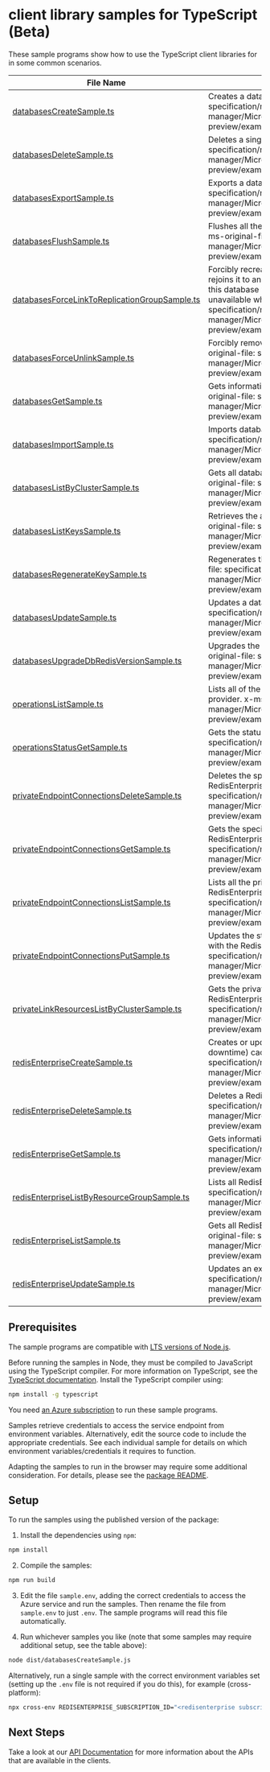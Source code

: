 # client library samples for TypeScript (Beta)

These sample programs show how to use the TypeScript client libraries for in some common scenarios.

| **File Name**                                                                               | **Description**                                                                                                                                                                                                                                                                                                                                                                                                                           |
| ------------------------------------------------------------------------------------------- | ----------------------------------------------------------------------------------------------------------------------------------------------------------------------------------------------------------------------------------------------------------------------------------------------------------------------------------------------------------------------------------------------------------------------------------------- |
| [databasesCreateSample.ts][databasescreatesample]                                           | Creates a database x-ms-original-file: specification/redisenterprise/resource-manager/Microsoft.Cache/preview/2024-03-01-preview/examples/RedisEnterpriseDatabasesCreate.json                                                                                                                                                                                                                                                             |
| [databasesDeleteSample.ts][databasesdeletesample]                                           | Deletes a single database x-ms-original-file: specification/redisenterprise/resource-manager/Microsoft.Cache/preview/2024-03-01-preview/examples/RedisEnterpriseDatabasesDelete.json                                                                                                                                                                                                                                                      |
| [databasesExportSample.ts][databasesexportsample]                                           | Exports a database file from target database. x-ms-original-file: specification/redisenterprise/resource-manager/Microsoft.Cache/preview/2024-03-01-preview/examples/RedisEnterpriseDatabasesExport.json                                                                                                                                                                                                                                  |
| [databasesFlushSample.ts][databasesflushsample]                                             | Flushes all the keys in this database and also from its linked databases. x-ms-original-file: specification/redisenterprise/resource-manager/Microsoft.Cache/preview/2024-03-01-preview/examples/RedisEnterpriseDatabasesFlush.json                                                                                                                                                                                                       |
| [databasesForceLinkToReplicationGroupSample.ts][databasesforcelinktoreplicationgroupsample] | Forcibly recreates an existing database on the specified cluster, and rejoins it to an existing replication group. **IMPORTANT NOTE:** All data in this database will be discarded, and the database will temporarily be unavailable while rejoining the replication group. x-ms-original-file: specification/redisenterprise/resource-manager/Microsoft.Cache/preview/2024-03-01-preview/examples/RedisEnterpriseDatabasesForceLink.json |
| [databasesForceUnlinkSample.ts][databasesforceunlinksample]                                 | Forcibly removes the link to the specified database resource. x-ms-original-file: specification/redisenterprise/resource-manager/Microsoft.Cache/preview/2024-03-01-preview/examples/RedisEnterpriseDatabasesForceUnlink.json                                                                                                                                                                                                             |
| [databasesGetSample.ts][databasesgetsample]                                                 | Gets information about a database in a RedisEnterprise cluster. x-ms-original-file: specification/redisenterprise/resource-manager/Microsoft.Cache/preview/2024-03-01-preview/examples/RedisEnterpriseDatabasesGet.json                                                                                                                                                                                                                   |
| [databasesImportSample.ts][databasesimportsample]                                           | Imports database files to target database. x-ms-original-file: specification/redisenterprise/resource-manager/Microsoft.Cache/preview/2024-03-01-preview/examples/RedisEnterpriseDatabasesImport.json                                                                                                                                                                                                                                     |
| [databasesListByClusterSample.ts][databaseslistbyclustersample]                             | Gets all databases in the specified RedisEnterprise cluster. x-ms-original-file: specification/redisenterprise/resource-manager/Microsoft.Cache/preview/2024-03-01-preview/examples/RedisEnterpriseDatabasesListByCluster.json                                                                                                                                                                                                            |
| [databasesListKeysSample.ts][databaseslistkeyssample]                                       | Retrieves the access keys for the RedisEnterprise database. x-ms-original-file: specification/redisenterprise/resource-manager/Microsoft.Cache/preview/2024-03-01-preview/examples/RedisEnterpriseDatabasesListKeys.json                                                                                                                                                                                                                  |
| [databasesRegenerateKeySample.ts][databasesregeneratekeysample]                             | Regenerates the RedisEnterprise database's access keys. x-ms-original-file: specification/redisenterprise/resource-manager/Microsoft.Cache/preview/2024-03-01-preview/examples/RedisEnterpriseDatabasesRegenerateKey.json                                                                                                                                                                                                                 |
| [databasesUpdateSample.ts][databasesupdatesample]                                           | Updates a database x-ms-original-file: specification/redisenterprise/resource-manager/Microsoft.Cache/preview/2024-03-01-preview/examples/RedisEnterpriseDatabasesUpdate.json                                                                                                                                                                                                                                                             |
| [databasesUpgradeDbRedisVersionSample.ts][databasesupgradedbredisversionsample]             | Upgrades the database Redis version to the latest available. x-ms-original-file: specification/redisenterprise/resource-manager/Microsoft.Cache/preview/2024-03-01-preview/examples/RedisEnterpriseDatabasesUpgradeDBRedisVersion.json                                                                                                                                                                                                    |
| [operationsListSample.ts][operationslistsample]                                             | Lists all of the available REST API operations of the Microsoft.Cache provider. x-ms-original-file: specification/redisenterprise/resource-manager/Microsoft.Cache/preview/2024-03-01-preview/examples/OperationsList.json                                                                                                                                                                                                                |
| [operationsStatusGetSample.ts][operationsstatusgetsample]                                   | Gets the status of operation. x-ms-original-file: specification/redisenterprise/resource-manager/Microsoft.Cache/preview/2024-03-01-preview/examples/OperationsStatusGet.json                                                                                                                                                                                                                                                             |
| [privateEndpointConnectionsDeleteSample.ts][privateendpointconnectionsdeletesample]         | Deletes the specified private endpoint connection associated with the RedisEnterprise cluster. x-ms-original-file: specification/redisenterprise/resource-manager/Microsoft.Cache/preview/2024-03-01-preview/examples/RedisEnterpriseDeletePrivateEndpointConnection.json                                                                                                                                                                 |
| [privateEndpointConnectionsGetSample.ts][privateendpointconnectionsgetsample]               | Gets the specified private endpoint connection associated with the RedisEnterprise cluster. x-ms-original-file: specification/redisenterprise/resource-manager/Microsoft.Cache/preview/2024-03-01-preview/examples/RedisEnterpriseGetPrivateEndpointConnection.json                                                                                                                                                                       |
| [privateEndpointConnectionsListSample.ts][privateendpointconnectionslistsample]             | Lists all the private endpoint connections associated with the RedisEnterprise cluster. x-ms-original-file: specification/redisenterprise/resource-manager/Microsoft.Cache/preview/2024-03-01-preview/examples/RedisEnterpriseListPrivateEndpointConnections.json                                                                                                                                                                         |
| [privateEndpointConnectionsPutSample.ts][privateendpointconnectionsputsample]               | Updates the state of the specified private endpoint connection associated with the RedisEnterprise cluster. x-ms-original-file: specification/redisenterprise/resource-manager/Microsoft.Cache/preview/2024-03-01-preview/examples/RedisEnterprisePutPrivateEndpointConnection.json                                                                                                                                                       |
| [privateLinkResourcesListByClusterSample.ts][privatelinkresourceslistbyclustersample]       | Gets the private link resources that need to be created for a RedisEnterprise cluster. x-ms-original-file: specification/redisenterprise/resource-manager/Microsoft.Cache/preview/2024-03-01-preview/examples/RedisEnterpriseListPrivateLinkResources.json                                                                                                                                                                                |
| [redisEnterpriseCreateSample.ts][redisenterprisecreatesample]                               | Creates or updates an existing (overwrite/recreate, with potential downtime) cache cluster x-ms-original-file: specification/redisenterprise/resource-manager/Microsoft.Cache/preview/2024-03-01-preview/examples/RedisEnterpriseCreate.json                                                                                                                                                                                              |
| [redisEnterpriseDeleteSample.ts][redisenterprisedeletesample]                               | Deletes a RedisEnterprise cache cluster. x-ms-original-file: specification/redisenterprise/resource-manager/Microsoft.Cache/preview/2024-03-01-preview/examples/RedisEnterpriseDelete.json                                                                                                                                                                                                                                                |
| [redisEnterpriseGetSample.ts][redisenterprisegetsample]                                     | Gets information about a RedisEnterprise cluster x-ms-original-file: specification/redisenterprise/resource-manager/Microsoft.Cache/preview/2024-03-01-preview/examples/RedisEnterpriseGet.json                                                                                                                                                                                                                                           |
| [redisEnterpriseListByResourceGroupSample.ts][redisenterpriselistbyresourcegroupsample]     | Lists all RedisEnterprise clusters in a resource group. x-ms-original-file: specification/redisenterprise/resource-manager/Microsoft.Cache/preview/2024-03-01-preview/examples/RedisEnterpriseListByResourceGroup.json                                                                                                                                                                                                                    |
| [redisEnterpriseListSample.ts][redisenterpriselistsample]                                   | Gets all RedisEnterprise clusters in the specified subscription. x-ms-original-file: specification/redisenterprise/resource-manager/Microsoft.Cache/preview/2024-03-01-preview/examples/RedisEnterpriseList.json                                                                                                                                                                                                                          |
| [redisEnterpriseUpdateSample.ts][redisenterpriseupdatesample]                               | Updates an existing RedisEnterprise cluster x-ms-original-file: specification/redisenterprise/resource-manager/Microsoft.Cache/preview/2024-03-01-preview/examples/RedisEnterpriseUpdate.json                                                                                                                                                                                                                                             |

## Prerequisites

The sample programs are compatible with [LTS versions of Node.js](https://github.com/nodejs/release#release-schedule).

Before running the samples in Node, they must be compiled to JavaScript using the TypeScript compiler. For more information on TypeScript, see the [TypeScript documentation][typescript]. Install the TypeScript compiler using:

```bash
npm install -g typescript
```

You need [an Azure subscription][freesub] to run these sample programs.

Samples retrieve credentials to access the service endpoint from environment variables. Alternatively, edit the source code to include the appropriate credentials. See each individual sample for details on which environment variables/credentials it requires to function.

Adapting the samples to run in the browser may require some additional consideration. For details, please see the [package README][package].

## Setup

To run the samples using the published version of the package:

1. Install the dependencies using `npm`:

```bash
npm install
```

2. Compile the samples:

```bash
npm run build
```

3. Edit the file `sample.env`, adding the correct credentials to access the Azure service and run the samples. Then rename the file from `sample.env` to just `.env`. The sample programs will read this file automatically.

4. Run whichever samples you like (note that some samples may require additional setup, see the table above):

```bash
node dist/databasesCreateSample.js
```

Alternatively, run a single sample with the correct environment variables set (setting up the `.env` file is not required if you do this), for example (cross-platform):

```bash
npx cross-env REDISENTERPRISE_SUBSCRIPTION_ID="<redisenterprise subscription id>" REDISENTERPRISE_RESOURCE_GROUP="<redisenterprise resource group>" node dist/databasesCreateSample.js
```

## Next Steps

Take a look at our [API Documentation][apiref] for more information about the APIs that are available in the clients.

[databasescreatesample]: https://github.com/Azure/azure-sdk-for-js/blob/main/sdk/redisenterprise/arm-redisenterprisecache/samples/v3-beta/typescript/src/databasesCreateSample.ts
[databasesdeletesample]: https://github.com/Azure/azure-sdk-for-js/blob/main/sdk/redisenterprise/arm-redisenterprisecache/samples/v3-beta/typescript/src/databasesDeleteSample.ts
[databasesexportsample]: https://github.com/Azure/azure-sdk-for-js/blob/main/sdk/redisenterprise/arm-redisenterprisecache/samples/v3-beta/typescript/src/databasesExportSample.ts
[databasesflushsample]: https://github.com/Azure/azure-sdk-for-js/blob/main/sdk/redisenterprise/arm-redisenterprisecache/samples/v3-beta/typescript/src/databasesFlushSample.ts
[databasesforcelinktoreplicationgroupsample]: https://github.com/Azure/azure-sdk-for-js/blob/main/sdk/redisenterprise/arm-redisenterprisecache/samples/v3-beta/typescript/src/databasesForceLinkToReplicationGroupSample.ts
[databasesforceunlinksample]: https://github.com/Azure/azure-sdk-for-js/blob/main/sdk/redisenterprise/arm-redisenterprisecache/samples/v3-beta/typescript/src/databasesForceUnlinkSample.ts
[databasesgetsample]: https://github.com/Azure/azure-sdk-for-js/blob/main/sdk/redisenterprise/arm-redisenterprisecache/samples/v3-beta/typescript/src/databasesGetSample.ts
[databasesimportsample]: https://github.com/Azure/azure-sdk-for-js/blob/main/sdk/redisenterprise/arm-redisenterprisecache/samples/v3-beta/typescript/src/databasesImportSample.ts
[databaseslistbyclustersample]: https://github.com/Azure/azure-sdk-for-js/blob/main/sdk/redisenterprise/arm-redisenterprisecache/samples/v3-beta/typescript/src/databasesListByClusterSample.ts
[databaseslistkeyssample]: https://github.com/Azure/azure-sdk-for-js/blob/main/sdk/redisenterprise/arm-redisenterprisecache/samples/v3-beta/typescript/src/databasesListKeysSample.ts
[databasesregeneratekeysample]: https://github.com/Azure/azure-sdk-for-js/blob/main/sdk/redisenterprise/arm-redisenterprisecache/samples/v3-beta/typescript/src/databasesRegenerateKeySample.ts
[databasesupdatesample]: https://github.com/Azure/azure-sdk-for-js/blob/main/sdk/redisenterprise/arm-redisenterprisecache/samples/v3-beta/typescript/src/databasesUpdateSample.ts
[databasesupgradedbredisversionsample]: https://github.com/Azure/azure-sdk-for-js/blob/main/sdk/redisenterprise/arm-redisenterprisecache/samples/v3-beta/typescript/src/databasesUpgradeDbRedisVersionSample.ts
[operationslistsample]: https://github.com/Azure/azure-sdk-for-js/blob/main/sdk/redisenterprise/arm-redisenterprisecache/samples/v3-beta/typescript/src/operationsListSample.ts
[operationsstatusgetsample]: https://github.com/Azure/azure-sdk-for-js/blob/main/sdk/redisenterprise/arm-redisenterprisecache/samples/v3-beta/typescript/src/operationsStatusGetSample.ts
[privateendpointconnectionsdeletesample]: https://github.com/Azure/azure-sdk-for-js/blob/main/sdk/redisenterprise/arm-redisenterprisecache/samples/v3-beta/typescript/src/privateEndpointConnectionsDeleteSample.ts
[privateendpointconnectionsgetsample]: https://github.com/Azure/azure-sdk-for-js/blob/main/sdk/redisenterprise/arm-redisenterprisecache/samples/v3-beta/typescript/src/privateEndpointConnectionsGetSample.ts
[privateendpointconnectionslistsample]: https://github.com/Azure/azure-sdk-for-js/blob/main/sdk/redisenterprise/arm-redisenterprisecache/samples/v3-beta/typescript/src/privateEndpointConnectionsListSample.ts
[privateendpointconnectionsputsample]: https://github.com/Azure/azure-sdk-for-js/blob/main/sdk/redisenterprise/arm-redisenterprisecache/samples/v3-beta/typescript/src/privateEndpointConnectionsPutSample.ts
[privatelinkresourceslistbyclustersample]: https://github.com/Azure/azure-sdk-for-js/blob/main/sdk/redisenterprise/arm-redisenterprisecache/samples/v3-beta/typescript/src/privateLinkResourcesListByClusterSample.ts
[redisenterprisecreatesample]: https://github.com/Azure/azure-sdk-for-js/blob/main/sdk/redisenterprise/arm-redisenterprisecache/samples/v3-beta/typescript/src/redisEnterpriseCreateSample.ts
[redisenterprisedeletesample]: https://github.com/Azure/azure-sdk-for-js/blob/main/sdk/redisenterprise/arm-redisenterprisecache/samples/v3-beta/typescript/src/redisEnterpriseDeleteSample.ts
[redisenterprisegetsample]: https://github.com/Azure/azure-sdk-for-js/blob/main/sdk/redisenterprise/arm-redisenterprisecache/samples/v3-beta/typescript/src/redisEnterpriseGetSample.ts
[redisenterpriselistbyresourcegroupsample]: https://github.com/Azure/azure-sdk-for-js/blob/main/sdk/redisenterprise/arm-redisenterprisecache/samples/v3-beta/typescript/src/redisEnterpriseListByResourceGroupSample.ts
[redisenterpriselistsample]: https://github.com/Azure/azure-sdk-for-js/blob/main/sdk/redisenterprise/arm-redisenterprisecache/samples/v3-beta/typescript/src/redisEnterpriseListSample.ts
[redisenterpriseupdatesample]: https://github.com/Azure/azure-sdk-for-js/blob/main/sdk/redisenterprise/arm-redisenterprisecache/samples/v3-beta/typescript/src/redisEnterpriseUpdateSample.ts
[apiref]: https://docs.microsoft.com/javascript/api/@azure/arm-redisenterprisecache?view=azure-node-preview
[freesub]: https://azure.microsoft.com/free/
[package]: https://github.com/Azure/azure-sdk-for-js/tree/main/sdk/redisenterprise/arm-redisenterprisecache/README.md
[typescript]: https://www.typescriptlang.org/docs/home.html

